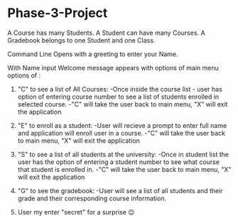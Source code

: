 # Phase-3-Project

A Course has many Students.
A Student can have many Courses.
A Gradebook belongs to one Student and one Class.

Command Line Opens with a greeting to enter your Name.

With Name input Welcome message appears with options of main menu options of :

1. "C" to see a list of All Courses:
    -Once inside the course list - user has option of entering course number to see a list of students enrolled in selected course.
    -"C" will take the user back to main menu, "X" will exit the application

2. "E" to enroll as a student:
    -User will recieve a prompt to enter full name and application will enroll user in a course.
    -"C" will take the user back to main menu, "X" will exit the application

3. "S" to see a list of all students at the university:
    -Once in student list the user has the option of entering a student number to see what course that student is enrolled in. 
    -"C" will take the user back to main menu, "X" will exit the application

4. "G" to see the gradebook:
    -User will see a list of all students and their grade and their corresponding course information.

5. User my enter "secret" for a surprise 😉

 